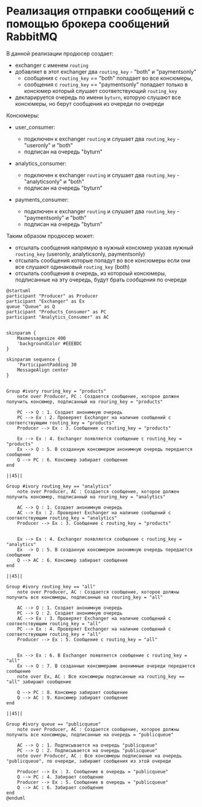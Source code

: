 # Реализация отправки сообщений с помощью брокера сообщений RabbitMQ

В данной реализации продюсер создает:

* exchanger с именем `routing`
* добавляет в этот exchanger два `routing_key` - "both" и "paymentsonly"
  * сообщения с `routing_key` == "both" попадает во все консюмеры,
  * сообщения с `routing_key` == "paymentsonly" попадает только в консюмер который слушает соответствующий `routing_key`
* декларируется очередь по имени `byturn`, которую слушают все консюмеры, но берут сообщения из очереди по очереди

Консюмеры:

* user_consumer:

  * подключен к exchanger `routing` и слушает два `routing_key` - "useronly" и "both"
  * подписан на очередь "byturn"
* analytics_consumer:

  * подключен к exchanger `routing` и слушает два `routing_key` - "analyticsonly" и "both"
  * подписан на очередь "byturn"
* payments_consumer:

  * подключен к exchanger `routing` и слушает два `routing_key` - "paymentsonly" и "both"
  * подписан на очередь "byturn"

Таким образом продюсер может:

* отсылать сообщения напрямую в нужный консюмер указав нужный `routing_key` (useronly, analyticsonly, paymentsonly)
* отсылать сообщения которые попадут во все консюмеры если они все слушают одинаковый `routing_key` (both)
* отсылать сообщения в очередь, из котороый консюмеры, подписанные на эту очередь, будут брать сообщения по очереди

```plantuml
@startuml
participant "Producer" as Producer
participant "Exchanger" as Ex
queue "Queue" as Q
participant "Products_Consumer" as PC
participant "Analytics_Consumer" as AC


skinparam {
    Maxmessagesize 400
    'backgroundColor #EEEBDC
}

skinparam sequence {
    'ParticipantPadding 30
    MessageAlign center
}


Group #ivory rouring_key = "products"
    note over Producer, PC : Создается сообщение, которое должен получить консюмер, подписанный на rouring_key = "products"

    PC --> Q : 1. Создает анонимную очередь
    PC --> Ex : 2. Проверяет Exchanger на наличие сообщений с соответствующим routing_key = "products"
    Producer --> Ex : 3. Сообщение с routing_key = "products"

    Ex --> Ex : 4. Exchanger появляется сообщение с routing_key = "products"
    Ex --> Q : 5. В созданную консюмером анонимную очередь передается сообщение
    Q --> PC : 6. Консюмер забирает сообщение
end

||45||

Group #ivory routing_key == "analytics"
    note over Producer, AC : Создается сообщение, которое должен получить консюмер, подписанный на rouring_key = "analytics"

    AC --> Q : 1. Создает анонимную очередь
    AC --> Ex : 2. Проверяет Exchanger на наличие сообщений с соответствующим routing_key = "analytics"
    Producer --> Ex : 3. Сообщение с routing_key = "products"


    Ex --> Ex : 4. Exchanger появляется сообщение с routing_key = "analytics"
    Ex  -> Q : 5. В созданную консюмером анонимную очередь передается сообщение
    Q --> AC : 6. Консюмер забирает сообщение
end

||45||

Group #ivory routing_key == "all"
    note over Producer, AC : Создается сообщение, которое должны получить все консюмеры, подписанные на rouring_key = "all"

    AC --> Q : 1. Создает анонимную очередь
    PC --> Q : 2. Создает анонимную очередь
    AC --> Ex : 3. Проверяет Exchanger на наличие сообщений с соответствующим routing_key = "all"
    PC --> Ex : 4. Проверяет Exchanger на наличие сообщений с соответствующим routing_key = "all"
    Producer --> Ex : 5. Сообщение с routing_key = "all"


    Ex --> Ex : 6. В Exchanger появляется сообщение с routing_key = "all"
    Ex --> Q : 7. В созданные консюмерами анонимные очереди передается сообщение
    note over Ex, AC : Все консюмеры подписанные на routing_key == "all" забирают сообщение

    Q --> PC : 8. Консюмер забирает сообщение
    Q --> AC : 9. Консюмер забирает сообщение
end

||45||

Group #ivory queue == "publicqueue"
    note over Producer, AC : Создается сообщение, которое должны получить все консюмеры, подписанные на очередь = "publicqueue"

    AC --> Q : 1. Подписывается на очередь "publicqueue"
    PC --> Q : 2. Подписывается на очередь "publicqueue"
    note over Producer, AC : Все консюмеры подписанные на очередь "publicqueue", по очереди, забирают сообщения из этой очереди

    Producer --> Ex : 3. Сообщение в очередь = "publicqueue"
    Q --> PC : 4. Забирает сообщение
    Producer --> Ex : 5. Сообщение в очередь = "publicqueue"
    Q --> AC : 6. Забирает сообщение
end
@enduml
```
